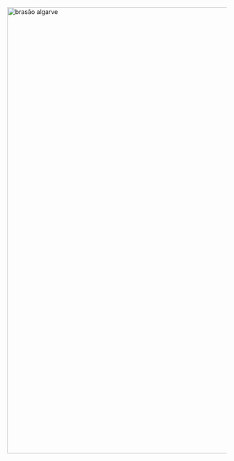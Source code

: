 <img width="1536" height="1024" alt="brasão algarve" src="https://github.com/user-attachments/assets/ded942f5-633a-4e38-bb21-10323994b83d" />

